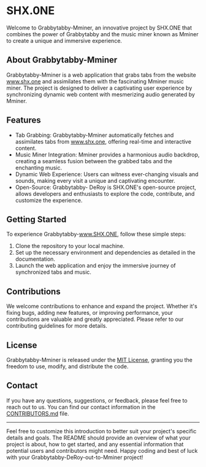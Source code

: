   # SHX.0NE

Welcome to Grabbytabby-Mminer, an innovative project by SHX.ONE that combines the power of Grabbytabby and the music miner known as Mminer to create a unique and immersive experience.

## About Grabbytabby-Mminer

Grabbytabby-Mminer is a web application that grabs tabs from the website www.shx.one and assimilates them with the fascinating Mminer music miner. The project is designed to deliver a captivating user experience by synchronizing dynamic web content with mesmerizing audio generated by Mminer.

## Features

- Tab Grabbing: Grabbytabby-Mminer automatically fetches and assimilates tabs from www.shx.one, offering real-time and interactive content.
- Music Miner Integration: Mminer provides a harmonious audio backdrop, creating a seamless fusion between the grabbed tabs and the enchanting music.
- Dynamic Web Experience: Users can witness ever-changing visuals and sounds, making every visit a unique and captivating encounter.
- Open-Source: Grabbytabby- DeRoy is SHX.ONE's open-source project, allows developers and enthusiasts to explore the code, contribute, and customize the experience.

## Getting Started

To experience Grabbytabby-www.SHX.ONE, follow these simple steps:

1. Clone the repository to your local machine.
2. Set up the necessary environment and dependencies as detailed in the documentation.
3. Launch the web application and enjoy the immersive journey of synchronized tabs and music.

## Contributions

We welcome contributions to enhance and expand the project. Whether it's fixing bugs, adding new features, or improving performance, your contributions are valuable and greatly appreciated. Please refer to our contributing guidelines for more details.

## License

Grabbytabby-Mminer is released under the [MIT License](LICENSE), granting you the freedom to use, modify, and distribute the code.

## Contact

If you have any questions, suggestions, or feedback, please feel free to reach out to us. You can find our contact information in the [CONTRIBUTORS.md](CONTRIBUTORS.md) file.

---

Feel free to customize this introduction to better suit your project's specific details and goals. The README should provide an overview of what your project is about, how to get started, and any essential information that potential users and contributors might need. Happy coding and best of luck with your Grabbytabby-DeRoy-out-to-Mminer project!
